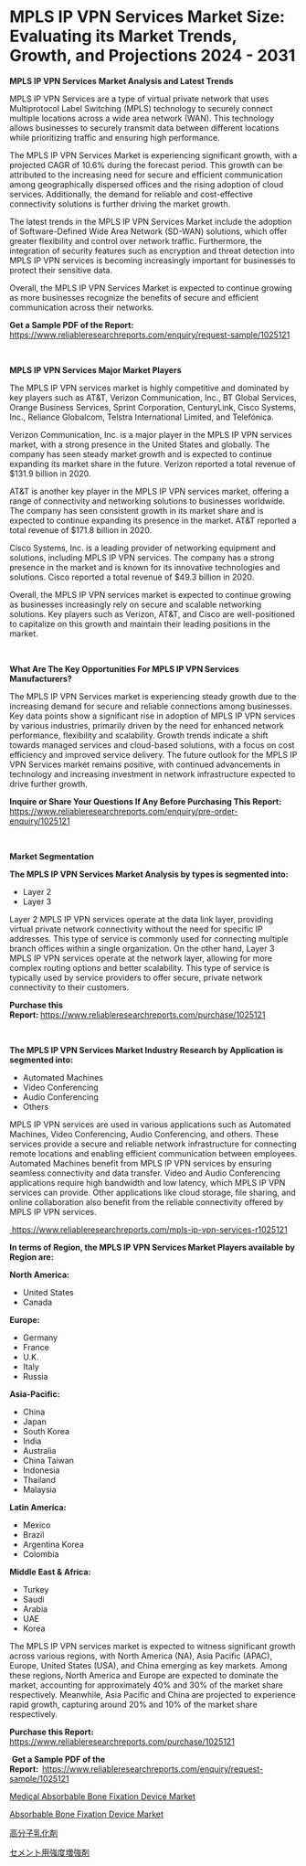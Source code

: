<p><h1>MPLS IP VPN Services Market Size: Evaluating its Market Trends, Growth, and Projections 2024 - 2031</h1></p><p><strong>MPLS IP VPN Services Market Analysis and Latest Trends</strong></p>
<p><p>MPLS IP VPN Services are a type of virtual private network that uses Multiprotocol Label Switching (MPLS) technology to securely connect multiple locations across a wide area network (WAN). This technology allows businesses to securely transmit data between different locations while prioritizing traffic and ensuring high performance.</p><p>The MPLS IP VPN Services Market is experiencing significant growth, with a projected CAGR of 10.6% during the forecast period. This growth can be attributed to the increasing need for secure and efficient communication among geographically dispersed offices and the rising adoption of cloud services. Additionally, the demand for reliable and cost-effective connectivity solutions is further driving the market growth.</p><p>The latest trends in the MPLS IP VPN Services Market include the adoption of Software-Defined Wide Area Network (SD-WAN) solutions, which offer greater flexibility and control over network traffic. Furthermore, the integration of security features such as encryption and threat detection into MPLS IP VPN services is becoming increasingly important for businesses to protect their sensitive data.</p><p>Overall, the MPLS IP VPN Services Market is expected to continue growing as more businesses recognize the benefits of secure and efficient communication across their networks.</p></p>
<p><strong>Get a Sample PDF of the Report:&nbsp;</strong> <a href="https://www.reliableresearchreports.com/enquiry/request-sample/1025121">https://www.reliableresearchreports.com/enquiry/request-sample/1025121</a></p>
<p>&nbsp;</p>
<p><strong>MPLS IP VPN Services Major Market Players</strong></p>
<p><p>The MPLS IP VPN services market is highly competitive and dominated by key players such as AT&T, Verizon Communication, Inc., BT Global Services, Orange Business Services, Sprint Corporation, CenturyLink, Cisco Systems, Inc., Reliance Globalcom, Telstra International Limited, and Telefónica.</p><p>Verizon Communication, Inc. is a major player in the MPLS IP VPN services market, with a strong presence in the United States and globally. The company has seen steady market growth and is expected to continue expanding its market share in the future. Verizon reported a total revenue of $131.9 billion in 2020.</p><p>AT&T is another key player in the MPLS IP VPN services market, offering a range of connectivity and networking solutions to businesses worldwide. The company has seen consistent growth in its market share and is expected to continue expanding its presence in the market. AT&T reported a total revenue of $171.8 billion in 2020.</p><p>Cisco Systems, Inc. is a leading provider of networking equipment and solutions, including MPLS IP VPN services. The company has a strong presence in the market and is known for its innovative technologies and solutions. Cisco reported a total revenue of $49.3 billion in 2020.</p><p>Overall, the MPLS IP VPN services market is expected to continue growing as businesses increasingly rely on secure and scalable networking solutions. Key players such as Verizon, AT&T, and Cisco are well-positioned to capitalize on this growth and maintain their leading positions in the market.</p></p>
<p>&nbsp;</p>
<p><strong>What Are The Key Opportunities For MPLS IP VPN Services Manufacturers?</strong></p>
<p><p>The MPLS IP VPN Services market is experiencing steady growth due to the increasing demand for secure and reliable connections among businesses. Key data points show a significant rise in adoption of MPLS IP VPN services by various industries, primarily driven by the need for enhanced network performance, flexibility and scalability. Growth trends indicate a shift towards managed services and cloud-based solutions, with a focus on cost efficiency and improved service delivery. The future outlook for the MPLS IP VPN Services market remains positive, with continued advancements in technology and increasing investment in network infrastructure expected to drive further growth.</p></p>
<p><strong>Inquire or Share Your Questions If Any Before Purchasing This Report:</strong> <a href="https://www.reliableresearchreports.com/enquiry/pre-order-enquiry/1025121">https://www.reliableresearchreports.com/enquiry/pre-order-enquiry/1025121</a></p>
<p>&nbsp;</p>
<p><strong>Market Segmentation</strong></p>
<p><strong>The MPLS IP VPN Services Market Analysis by types is segmented into:</strong></p>
<p><ul><li>Layer 2</li><li>Layer 3</li></ul></p>
<p><p>Layer 2 MPLS IP VPN services operate at the data link layer, providing virtual private network connectivity without the need for specific IP addresses. This type of service is commonly used for connecting multiple branch offices within a single organization. On the other hand, Layer 3 MPLS IP VPN services operate at the network layer, allowing for more complex routing options and better scalability. This type of service is typically used by service providers to offer secure, private network connectivity to their customers.</p></p>
<p><strong>Purchase this Report:&nbsp;</strong><a href="https://www.reliableresearchreports.com/purchase/1025121">https://www.reliableresearchreports.com/purchase/1025121</a></p>
<p>&nbsp;</p>
<p><strong>The MPLS IP VPN Services Market Industry Research by Application is segmented into:</strong></p>
<p><ul><li>Automated Machines</li><li>Video Conferencing</li><li>Audio Conferencing</li><li>Others</li></ul></p>
<p><p>MPLS IP VPN services are used in various applications such as Automated Machines, Video Conferencing, Audio Conferencing, and others. These services provide a secure and reliable network infrastructure for connecting remote locations and enabling efficient communication between employees. Automated Machines benefit from MPLS IP VPN services by ensuring seamless connectivity and data transfer. Video and Audio Conferencing applications require high bandwidth and low latency, which MPLS IP VPN services can provide. Other applications like cloud storage, file sharing, and online collaboration also benefit from the reliable connectivity offered by MPLS IP VPN services.</p></p>
<p><a href="https://www.reliableresearchreports.com/mpls-ip-vpn-services-r1025121">&nbsp;https://www.reliableresearchreports.com/mpls-ip-vpn-services-r1025121</a></p>
<p><strong>In terms of Region, the MPLS IP VPN Services Market Players available by Region are:</strong></p>
<p>
    <p> <strong> North America: </strong>
        <ul>
            <li>United States</li>
            <li>Canada</li>
        </ul>
        </p> 
    <p> <strong> Europe: </strong>
        <ul>
            <li>Germany</li>
            <li>France</li>
            <li>U.K.</li>
            <li>Italy</li>
            <li>Russia</li>
        </ul>
        </p> 
    <p> <strong> Asia-Pacific: </strong>
        <ul>
            <li>China</li>
            <li>Japan</li>
            <li>South Korea</li>
            <li>India</li>
            <li>Australia</li>
            <li>China Taiwan</li>
            <li>Indonesia</li>
            <li>Thailand</li>
            <li>Malaysia</li>
        </ul>
        </p> 
    <p> <strong> Latin America: </strong>
        <ul>
            <li>Mexico</li>
            <li>Brazil</li>
            <li>Argentina Korea</li>
            <li>Colombia</li>
        </ul>
        </p> 
    <p> <strong> Middle East & Africa: </strong>
        <ul>
            <li>Turkey</li>
            <li>Saudi</li>
            <li>Arabia</li>
            <li>UAE</li>
            <li>Korea</li>
        </ul>
    </p>
    </p>
<p><p>The MPLS IP VPN services market is expected to witness significant growth across various regions, with North America (NA), Asia Pacific (APAC), Europe, United States (USA), and China emerging as key markets. Among these regions, North America and Europe are expected to dominate the market, accounting for approximately 40% and 30% of the market share respectively. Meanwhile, Asia Pacific and China are projected to experience rapid growth, capturing around 20% and 10% of the market share respectively.</p></p>
<p><strong>Purchase this Report: </strong><a href="https://www.reliableresearchreports.com/purchase/1025121">https://www.reliableresearchreports.com/purchase/1025121</a></p>
<p>&nbsp;<strong>Get a Sample PDF of the Report:&nbsp;&nbsp;</strong><a href="https://www.reliableresearchreports.com/enquiry/request-sample/1025121">https://www.reliableresearchreports.com/enquiry/request-sample/1025121</a></p>
<p><strong></strong></p>
<p><p><a href="https://github.com/indrystar/Market-Research-Report-List-4/blob/main/medical-absorbable-bone-fixation-device-market.md">Medical Absorbable Bone Fixation Device Market</a></p><p><a href="https://github.com/AKSHATREPORTPRIME/Market-Research-Report-List-5/blob/main/absorbable-bone-fixation-device-market.md">Absorbable Bone Fixation Device Market</a></p><p><a href="https://github.com/MacyOrn/Market-Research-Report-List-1/blob/main/6947327176157.md">高分子乳化剤</a></p><p><a href="https://github.com/charm854/Market-Research-Report-List-2/blob/main/5205276176156.md">セメント用強度増強剤</a></p></p>